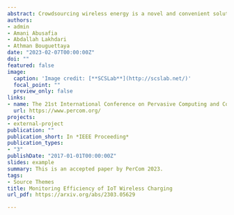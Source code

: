 ```yaml
---
abstract: Crowdsourcing wireless energy is a novel and convenient solution to charge nearby IoT devices. Several applications have been proposed to enable peer-to-peer wireless energy charging. However, none of them considered the energy efficiency of the wireless transfer of energy. In this paper, we propose an energy estimation framework that predicts the actual received energy. Our framework uses two machine learning algorithms, namely XGBoost and Neural Network, to estimate the received energy. The result shows that the Neural Network model is better than XGBoost at predicting the received energy. We train and evaluate our models by collecting a real wireless energy dataset.
authors:
- admin
- Amani Abusafia
- Abdallah Lakhdari
- Athman Bouguettaya
date: "2023-02-07T00:00:00Z"
doi: ""
featured: false
image:
  caption: 'Image credit: [**SCSLab**](http://scslab.net/)'
  focal_point: ""
  preview_only: false
links:
- name: The 21st International Conference on Pervasive Computing and Communications
  url: https://www.percom.org/
projects:
- external-project
publication: ""
publication_short: In *IEEE Proceeding*
publication_types:
- "3"
publishDate: "2017-01-01T00:00:00Z"
slides: example
summary: This is an accepted paper by PerCom 2023.
tags:
- Source Themes
title: Monitoring Efficiency of IoT Wireless Charging
url_pdf: https://arxiv.org/abs/2303.05629

---
```


